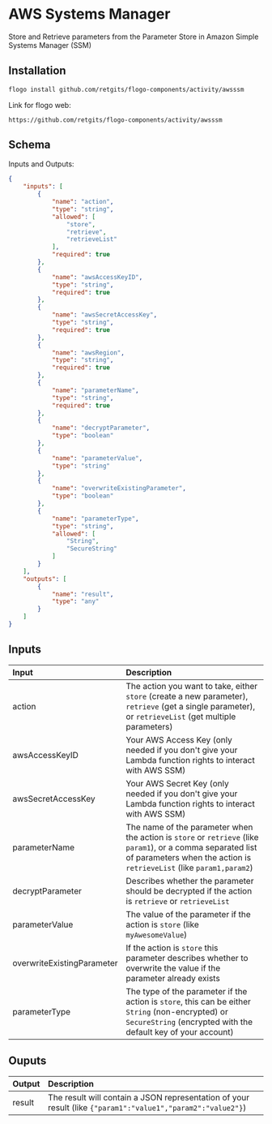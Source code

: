 # AWS Systems Manager

Store and Retrieve parameters from the Parameter Store in Amazon Simple Systems Manager (SSM)


## Installation

```bash
flogo install github.com/retgits/flogo-components/activity/awsssm
```
Link for flogo web:
```
https://github.com/retgits/flogo-components/activity/awsssm
```

## Schema
Inputs and Outputs:

```json
{
    "inputs": [
        {
            "name": "action",
            "type": "string",
            "allowed": [
                "store",
                "retrieve",
                "retrieveList"
            ],
            "required": true
        },
        {
            "name": "awsAccessKeyID",
            "type": "string",
            "required": true
        },
        {
            "name": "awsSecretAccessKey",
            "type": "string",
            "required": true
        },
        {
            "name": "awsRegion",
            "type": "string",
            "required": true
        },
        {
            "name": "parameterName",
            "type": "string",
            "required": true
        },
        {
            "name": "decryptParameter",
            "type": "boolean"
        },
        {
            "name": "parameterValue",
            "type": "string"
        },
        {
            "name": "overwriteExistingParameter",
            "type": "boolean"
        },
        {
            "name": "parameterType",
            "type": "string",
            "allowed": [
                "String",
                "SecureString"
            ]
        }
    ],
    "outputs": [
        {
            "name": "result",
            "type": "any"
        }
    ]
}
```
## Inputs
| Input                      | Description    |
|:---------------------------|:---------------|
| action                     | The action you want to take, either `store` (create a new parameter), `retrieve` (get a single parameter), or `retrieveList` (get multiple parameters) |
| awsAccessKeyID             | Your AWS Access Key (only needed if you don't give your Lambda function rights to interact with AWS SSM) |
| awsSecretAccessKey         | Your AWS Secret Key (only needed if you don't give your Lambda function rights to interact with AWS SSM) |
| parameterName              | The name of the parameter when the action is `store` or `retrieve` (like `param1`), or a comma separated list of parameters when the action is `retrieveList` (like `param1,param2`) |
| decryptParameter           | Describes whether the parameter should be decrypted if the action is `retrieve` or `retrieveList` |
| parameterValue             | The value of the parameter if the action is `store` (like `myAwesomeValue`) |
| overwriteExistingParameter | If the action is `store` this parameter describes whether to overwrite the value if the parameter already exists |
| parameterType              | The type of the parameter if the action is `store`, this can be either `String` (non-encrypted) or `SecureString` (encrypted with the default key of your account)

## Ouputs
| Output    | Description    |
|:----------|:---------------|
| result    | The result will contain a JSON representation of your result (like `{"param1":"value1","param2":"value2"}`) |
